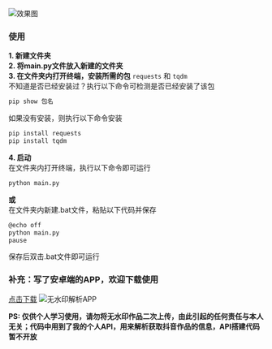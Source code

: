 ![效果图](https://ali.mu-jie.cc/img/20231106202650.png)

### 使用
**1. 新建文件夹**<br>
**2. 将main.py文件放入新建的文件夹**<br>
**3. 在文件夹内打开终端，安装所需的包**
```requests``` 和 ```tqdm```<br>
不知道是否已经安装过？执行以下命令可检测是否已经安装了该包
```bash
pip show 包名
```
如果没有安装，则执行以下命令安装
```bash
pip install requests
pip install tqdm
```

**4. 启动**<br>
在文件夹内打开终端，执行以下命令即可运行
```bash
python main.py
```
**或**<br>
在文件夹内新建.bat文件，粘贴以下代码并保存
```bash
@echo off
python main.py
pause
```
保存后双击.bat文件即可运行

### 补充：写了安卓端的APP，欢迎下载使用
[点击下载](https://ali.mu-jie.cc/static/%E6%97%A0%E6%B0%B4%E5%8D%B0%E8%A7%A3%E6%9E%90.apk)
![无水印解析APP](https://ali.mu-jie.cc/img/%E6%8B%BC%E5%9B%BE%E7%89%872134-a1a11ac5dae6272def2fcabdd8255da0_cd4318a5f544a314e98f726d5d71032a_d913b3c66827ce6da364f150f26ffb4d.jpeg)

**PS: 仅供个人学习使用，请勿将无水印作品二次上传，由此引起的任何责任与本人无关；代码中用到了我的个人API，用来解析获取抖音作品的信息，API搭建代码暂不开放**
